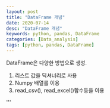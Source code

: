 ```yaml
---
layout: post
title: "DataFrame 개념"
date: 2020-07-14
desc: "DataFrame 개념"
keywords: python, pandas, DataFrame
categories: [Data_analysis]
tags: [python, pandas, DataFrame]
---
```




DataFrame은 다양한 방법으로 생성.
1) 리스트 값을 딕셔너리로 사용
2) Numpy 배열를 이용
3) read_csv(), read_excel()함수등을 이용

'''